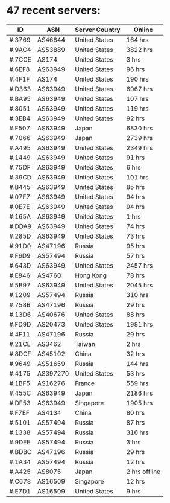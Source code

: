 # 47 recent servers:

| ID | ASN | Server Country | Online |
| ------ | ------ | ------ | ------ |
| #.3769 | AS46844 | United States | 164 hrs |
| #.9AC4 | AS53889 | United States | 3822 hrs |
| #.7CCE | AS174 | United States | 3 hrs |
| #.6EF8 | AS63949 | United States | 96 hrs |
| #.4F1F | AS174 | United States | 190 hrs |
| #.D363 | AS63949 | United States | 6067 hrs |
| #.BA95 | AS63949 | United States | 107 hrs |
| #.8051 | AS63949 | United States | 119 hrs |
| #.3EB4 | AS63949 | United States | 92 hrs |
| #.F507 | AS63949 | Japan | 6830 hrs |
| #.7066 | AS63949 | Japan | 2739 hrs |
| #.A495 | AS63949 | United States | 2349 hrs |
| #.1449 | AS63949 | United States | 91 hrs |
| #.75DF | AS63949 | United States | 6 hrs |
| #.39CD | AS63949 | United States | 101 hrs |
| #.B445 | AS63949 | United States | 85 hrs |
| #.07F7 | AS63949 | United States | 94 hrs |
| #.0E7E | AS63949 | United States | 94 hrs |
| #.165A | AS63949 | United States | 1 hrs |
| #.DDA9 | AS63949 | United States | 74 hrs |
| #.285D | AS63949 | United States | 73 hrs |
| #.91D0 | AS47196 | Russia | 95 hrs |
| #.F6D9 | AS57494 | Russia | 57 hrs |
| #.643D | AS63949 | United States | 2457 hrs |
| #.E846 | AS4760 | Hong Kong | 78 hrs |
| #.5B97 | AS63949 | United States | 2045 hrs |
| #.1209 | AS57494 | Russia | 310 hrs |
| #.758B | AS47196 | Russia | 29 hrs |
| #.13D6 | AS40676 | United States | 88 hrs |
| #.FD9D | AS20473 | United States | 1981 hrs |
| #.4F11 | AS47196 | Russia | 29 hrs |
| #.21CE | AS3462 | Taiwan | 2 hrs |
| #.8DCF | AS45102 | China | 32 hrs |
| #.9649 | AS51659 | Russia | 144 hrs |
| #.4175 | AS397270 | United States | 53 hrs |
| #.1BF5 | AS16276 | France | 559 hrs |
| #.455C | AS63949 | Japan | 2186 hrs |
| #.DF53 | AS63949 | Singapore | 1905 hrs |
| #.F7EF | AS4134 | China | 80 hrs |
| #.5101 | AS57494 | Russia | 87 hrs |
| #.1338 | AS57494 | Russia | 316 hrs |
| #.9DEE | AS57494 | Russia | 3 hrs |
| #.BDBC | AS47196 | Russia | 29 hrs |
| #.1A34 | AS57494 | Russia | 12 hrs |
| #.A425 | AS8075 | Japan | 2 hrs offline |
| #.C678 | AS16509 | Singapore | 12 hrs |
| #.E7D1 | AS16509 | United States | 9 hrs |

